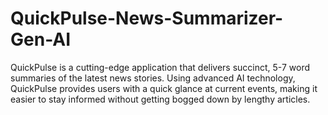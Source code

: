 # QuickPulse-News-Summarizer-Gen-AI
QuickPulse is a cutting-edge application that delivers succinct, 5-7 word summaries of the latest news stories. Using advanced AI technology, QuickPulse provides users with a quick glance at current events, making it easier to stay informed without getting bogged down by lengthy articles.

